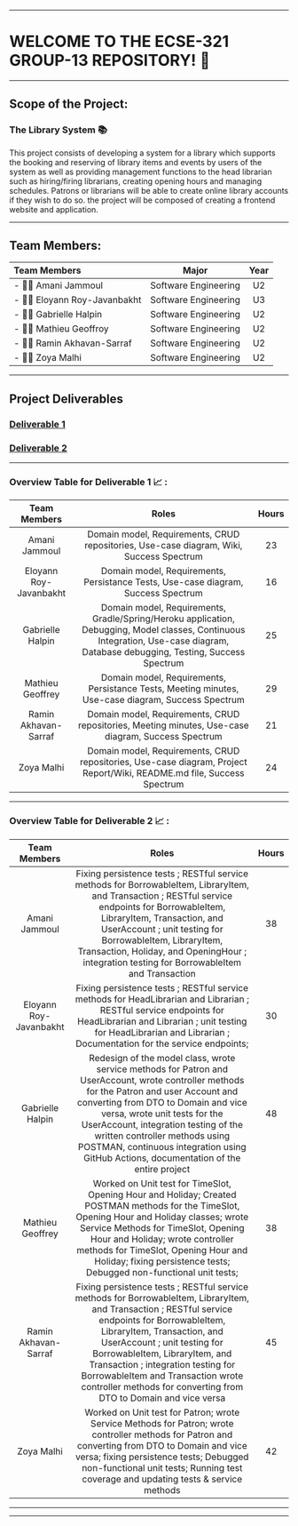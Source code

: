 *****************************************************
# WELCOME TO THE ECSE-321 GROUP-13 REPOSITORY! :wave:
*****************************************************
## Scope of the Project:
### The Library System :books:

This project consists of developing a system for a library which supports the booking and reserving of library items and events by users of the system as well as providing management functions to the head librarian such as hiring/firing librarians, creating opening hours and managing schedules. Patrons or librarians will be able to create online library accounts if they wish to do so. the project will be composed of creating a frontend website and application.

--------------------------------------------------------------------------
## Team Members:
| Team Members | Major | Year|
| :--------- | :-----: | :----: | 
| - :woman_technologist: Amani Jammoul | Software Engineering | U2 |
| - :woman_technologist: Eloyann Roy-Javanbakht | Software Engineering | U3 |
| - :woman_technologist: Gabrielle Halpin | Software Engineering | U2 |
| - :man_technologist: Mathieu Geoffroy | Software Engineering | U2 |
| - :man_technologist: Ramin Akhavan-Sarraf | Software Engineering | U2 |
| - :woman_technologist: Zoya Malhi | Software Engineering | U2 |

--------------------------------------------------------------------------
## Project Deliverables
### [Deliverable 1](https://github.com/McGill-ECSE321-Fall2021/project-group-13/wiki/Deliverable-1)
### [Deliverable 2]()
--------------------------------------------------------------------------
### Overview Table for Deliverable 1 :chart_with_upwards_trend: : 
| Team Members           | Roles                                                                                                                                |   Hours   |
| :---------------------:|:------------------------------------------------------------------------------------------------------------------------------------:| :--------:|
| Amani Jammoul          | Domain model, Requirements, CRUD repositories, Use-case diagram, Wiki, Success Spectrum                                              |23         |
| Eloyann Roy-Javanbakht | Domain model, Requirements, Persistance Tests, Use-case diagram, Success Spectrum                                                    |16         |
| Gabrielle Halpin       | Domain model, Requirements, Gradle/Spring/Heroku application, Debugging, Model classes, Continuous Integration, Use-case diagram, Database debugging, Testing, Success Spectrum |25         |
| Mathieu Geoffrey       | Domain model, Requirements, Persistance Tests, Meeting minutes, Use-case diagram, Success Spectrum                                   |29         |
| Ramin Akhavan-Sarraf   | Domain model, Requirements, CRUD repositories, Meeting minutes, Use-case diagram, Success Spectrum                                   |21         |
| Zoya Malhi             | Domain model, Requirements, CRUD repositories, Use-case diagram, Project Report/Wiki, README.md file, Success Spectrum               |24         |
_____________________________________________________________________________________________________________________________________________________________________________

### Overview Table for Deliverable 2 :chart_with_upwards_trend: : 
| Team Members           | Roles                                                                                                                                |   Hours   |
| :---------------------:|:------------------------------------------------------------------------------------------------------------------------------------:| :--------:|
| Amani Jammoul          |  Fixing persistence tests ; RESTful service methods for BorrowableItem, LibraryItem, and Transaction ; RESTful service endpoints for BorrowableItem, LibraryItem, Transaction, and UserAccount ; unit testing for BorrowableItem, LibraryItem, Transaction, Holiday, and OpeningHour ; integration testing for BorrowableItem and Transaction   |     38      |
| Eloyann Roy-Javanbakht |  Fixing persistence tests ; RESTful service methods for HeadLibrarian and Librarian ; RESTful service endpoints for HeadLibrarian and Librarian ; unit testing for HeadLibrarian and Librarian ; Documentation for the service endpoints;                                                                                                                                   |    30       |
| Gabrielle Halpin       |  Redesign of the model class, wrote service methods for Patron and UserAccount, wrote controller methods for the Patron and user Account and converting from DTO to Domain and vice versa, wrote unit tests for the UserAccount, integration testing of the written controller methods using POSTMAN, continuous integration using GitHub Actions, documentation of the entire project                                                                                                                                  |     48      |
| Mathieu Geoffrey       |   Worked on Unit test for TimeSlot, Opening Hour and Holiday; Created POSTMAN methods for the TimeSlot, Opening Hour and Holiday classes; wrote Service Methods for TimeSlot, Opening Hour and Holiday; wrote controller methods for TimeSlot, Opening Hour and Holiday; fixing persistence tests; Debugged non-functional unit tests;                                                                                                                              |     38     |
| Ramin Akhavan-Sarraf   |   Fixing persistence tests ; RESTful service methods for BorrowableItem, LibraryItem, and Transaction ; RESTful service endpoints for BorrowableItem, LibraryItem, Transaction, and UserAccount ; unit testing for BorrowableItem, LibraryItem, and Transaction ; integration testing for BorrowableItem and Transaction wrote controller methods for converting from DTO to Domain and vice versa                                                                                                                                   |    45       |
| Zoya Malhi             |   Worked on Unit test for Patron; wrote Service Methods for Patron; wrote controller methods for Patron and converting from DTO to Domain and vice versa; fixing persistence tests; Debugged non-functional unit tests; Running test coverage and updating tests & service methods                                                                                                                                 |    42       |
_____________________________________________________________________________________________________________________________________________________________________________
______________________________________________________________________________________________________________________________________________

